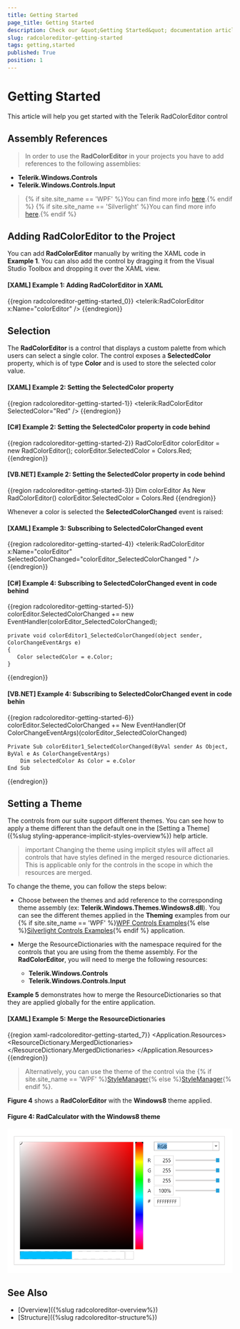 ```yaml
---
title: Getting Started
page_title: Getting Started
description: Check our &quot;Getting Started&quot; documentation article for the RadColorEditor {{ site.framework_name }} control.
slug: radcoloreditor-getting-started
tags: getting,started
published: True
position: 1
---
```


# Getting Started

This article will help you get started with the Telerik RadColorEditor control

## Assembly References

>In order to use the __RadColorEditor__ in your projects you have to add references to the following assemblies:
* __Telerik.Windows.Controls__
* __Telerik.Windows.Controls.Input__
>{% if site.site_name == 'WPF' %}You can find more info [here](http://www.telerik.com/help/wpf/installation-installing-controls-dependencies-wpf.html).{% endif %}
>{% if site.site_name == 'Silverlight' %}You can find more info [here](http://www.telerik.com/help/silverlight/installation-installing-controls-dependencies.html).{% endif %}

## Adding __RadColorEditor__ to the Project

You can add __RadColorEditor__ manually by writing the XAML code in __Example 1__. You can also add the control by dragging it from the Visual Studio Toolbox and dropping it over the XAML view.

#### __[XAML] Example 1: Adding RadColorEditor in XAML__
{{region radcoloreditor-getting-started_0}}
	<Grid>
		<telerik:RadColorEditor x:Name="colorEditor" />
	</Grid>
{{endregion}}

## Selection

The __RadColorEditor__ is a control that displays a custom palette from which users can select a single color. The control exposes a __SelectedColor__ property, which is of type __Color__ and is used to store the selected color value.						

#### __[XAML] Example 2: Setting the SelectedColor property__
{{region radcoloreditor-getting-started-1}}
	<telerik:RadColorEditor SelectedColor="Red" />
{{endregion}}

#### __[C#] Example 2: Setting the SelectedColor property in code behind__
{{region radcoloreditor-getting-started-2}}
	RadColorEditor colorEditor = new RadColorEditor();
	colorEditor.SelectedColor = Colors.Red;
{{endregion}}

#### __[VB.NET] Example 2: Setting the SelectedColor property in code behind__
{{region radcoloreditor-getting-started-3}}
	Dim colorEditor As New RadColorEditor()
	colorEditor.SelectedColor = Colors.Red
{{endregion}}

Whenever a color is selected the __SelectedColorChanged__ event is raised:						

#### __[XAML] Example 3: Subscribing to SelectedColorChanged event__
{{region radcoloreditor-getting-started-4}}
	<telerik:RadColorEditor x:Name="colorEditor" SelectedColorChanged="colorEditor_SelectedColorChanged " />
{{endregion}}

#### __[C#] Example 4: Subscribing to SelectedColorChanged event in code behind__
{{region radcoloreditor-getting-started-5}}
	colorEditor.SelectedColorChanged += new EventHandler<ColorChangeEventArgs>(colorEditor_SelectedColorChanged);
	
	private void colorEditor1_SelectedColorChanged(object sender, ColorChangeEventArgs e)
	{
	   Color selectedColor = e.Color;
	}
{{endregion}}

#### __[VB.NET] Example 4: Subscribing to SelectedColorChanged event in code behin__
{{region radcoloreditor-getting-started-6}}
	colorEditor.SelectedColorChanged += New EventHandler(Of ColorChangeEventArgs)(colorEditor_SelectedColorChanged)
	
	Private Sub colorEditor1_SelectedColorChanged(ByVal sender As Object, ByVal e As ColorChangeEventArgs)
		Dim selectedColor As Color = e.Color
	End Sub
{{endregion}}

## Setting a Theme

The controls from our suite support different themes. You can see how to apply a theme different than the default one in the [Setting a Theme]({%slug styling-apperance-implicit-styles-overview%}) help article.

>important Changing the theme using implicit styles will affect all controls that have styles defined in the merged resource dictionaries. This is applicable only for the controls in the scope in which the resources are merged. 

To change the theme, you can follow the steps below:

* Choose between the themes and add reference to the corresponding theme assembly (ex: **Telerik.Windows.Themes.Windows8.dll**). You can see the different themes applied in the **Theming** examples from our {% if site.site_name == 'WPF' %}[WPF Controls Examples](https://demos.telerik.com/wpf/){% else %}[Silverlight Controls Examples](https://demos.telerik.com/silverlight/#ColorEditor/Theming){% endif %} application.

* Merge the ResourceDictionaries with the namespace required for the controls that you are using from the theme assembly. For the __RadColorEditor__, you will need to merge the following resources:

	* __Telerik.Windows.Controls__
	* __Telerik.Windows.Controls.Input__

__Example 5__ demonstrates how to merge the ResourceDictionaries so that they are applied globally for the entire application.

#### __[XAML] Example 5: Merge the ResourceDictionaries__  
{{region xaml-radcoloreditor-getting-started_7}}
	<Application.Resources>
		<ResourceDictionary>
			<ResourceDictionary.MergedDictionaries>
				<ResourceDictionary Source="/Telerik.Windows.Themes.Windows8;component/Themes/System.Windows.xaml"/>
				<ResourceDictionary Source="/Telerik.Windows.Themes.Windows8;component/Themes/Telerik.Windows.Controls.xaml"/>
				<ResourceDictionary Source="/Telerik.Windows.Themes.Windows8;component/Themes/Telerik.Windows.Controls.Input.xaml"/>
			</ResourceDictionary.MergedDictionaries>
		</ResourceDictionary>
	</Application.Resources>
{{endregion}}

>Alternatively, you can use the theme of the control via the {% if site.site_name == 'WPF' %}[StyleManager](https://docs.telerik.com/devtools/wpf/styling-and-appearance/stylemanager/common-styling-apperance-setting-theme-wpf){% else %}[StyleManager](https://docs.telerik.com/devtools/silverlight/styling-and-appearance/stylemanager/common-styling-apperance-setting-theme){% endif %}.

__Figure 4__ shows a __RadColorEditor__ with the **Windows8** theme applied.
	
#### __Figure 4: RadCalculator with the Windows8 theme__
![RadCalculator with Windows8 theme](images/radcoloreditor-setting-theme.png)

## See Also
 * [Overview]({%slug radcoloreditor-overview%})
 * [Structure]({%slug radcoloreditor-structure%})